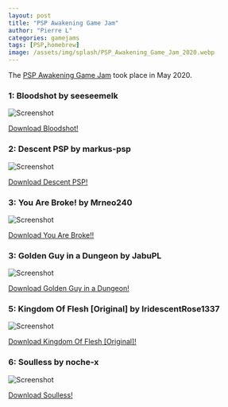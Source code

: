 ```yaml
---
layout: post
title: "PSP Awakening Game Jam"
author: "Pierre L"
categories: gamejams
tags: [PSP,homebrew]
image: /assets/img/splash/PSP_Awakening_Game_Jam_2020.webp
---
```


The [PSP Awakening Game Jam](https://itch.io/jam/psp-awakening-game-jam) took place in May 2020.

### 1: Bloodshot by seeseemelk

![Screenshot](https://github.com/PSP-Archive/PSP-Archive.github.io/raw/gh-pages/assets/img/snaps/bloodshot.webp)

<a href="https://archive.org/details/bloodshot.7z">Download Bloodshot!</a>

### 2: Descent PSP by markus-psp

![Screenshot](https://github.com/PSP-Archive/PSP-Archive.github.io/raw/gh-pages/assets/img/snaps/descent2020.webp)

<a href="https://archive.org/details/descent_psp.7z">Download Descent PSP!</a>

### 3: You Are Broke! by Mrneo240

![Screenshot](https://github.com/PSP-Archive/PSP-Archive.github.io/raw/gh-pages/assets/img/snaps/YOUR01095_00000.webp)

<a href="https://archive.org/details/yourebroke.7z">Download You Are Broke!!</a>

### 3: Golden Guy in a Dungeon by JabuPL

![Screenshot](https://github.com/PSP-Archive/PSP-Archive.github.io/raw/gh-pages/assets/img/snaps/FINA00599_00000.webp)

<a href="https://archive.org/details/final-gg.-7z">Download Golden Guy in a Dungeon!</a>

### 5: Kingdom Of Flesh [Original] by IridescentRose1337

![Screenshot](https://github.com/PSP-Archive/PSP-Archive.github.io/raw/gh-pages/assets/img/snaps/PSP-00498_00000.webp)

<a href="https://archive.org/details/psp-agj.-7z">Download Kingdom Of Flesh [Original]!</a>

### 6: Soulless by noche-x

![Screenshot](https://github.com/PSP-Archive/PSP-Archive.github.io/raw/gh-pages/assets/img/snaps/soulless.webp)

<a href="https://archive.org/details/soulless.-7z">Download Soulless!</a>
